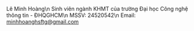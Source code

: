 Lê Minh Hoàng\n
Sinh viên ngành KHMT của trường Đại học Công nghệ thông tin - ĐHQGHCM\n
MSSV: 24520542\n
Email: minhhoanghsftg@gmail.com
